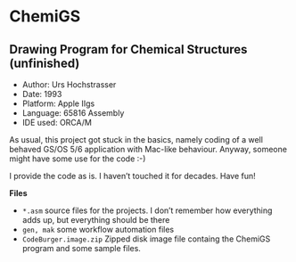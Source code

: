 # ChemiGS
## Drawing Program for Chemical Structures (unfinished)

- Author: Urs Hochstrasser
- Date: 1993
- Platform: Apple IIgs
- Language: 65816 Assembly
- IDE used: ORCA/M

As usual, this project got stuck in the basics, namely coding of a well behaved GS/OS 5/6 application with Mac-like behaviour. Anyway, someone might have some use for the code :-)

I provide the code as is. I haven’t touched it for decades. Have fun!

**Files**

- ``*.asm`` source files for the projects. I don’t remember how everything adds up, but everything should be there
- ``gen, mak`` some workflow automation files
- ``CodeBurger.image.zip`` Zipped disk image file containg the ChemiGS program and some sample files.